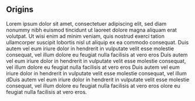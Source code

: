 ## Origins

Lorem ipsum dolor sit amet, consectetuer adipiscing elit, sed diam nonummy nibh euismod tincidunt ut laoreet dolore magna aliquam erat volutpat. Ut wisi enim ad minim veniam, quis nostrud exerci tation ullamcorper suscipit lobortis nisl ut aliquip ex ea commodo consequat. Duis autem vel eum iriure dolor in hendrerit in vulputate velit esse molestie consequat, vel illum dolore eu feugiat nulla facilisis at vero eros Duis autem vel eum iriure dolor in hendrerit in vulputate velit esse molestie consequat, vel illum dolore eu feugiat nulla facilisis at vero eros Duis autem vel eum iriure dolor in hendrerit in vulputate velit esse molestie consequat, vel illum dDuis autem vel eum iriure dolor in hendrerit in vulputate velit esse molestie consequat, vel illum dolore eu feugiat nulla facilisis at vero eros olore eu feugiat nulla facilisis at vero eros.
